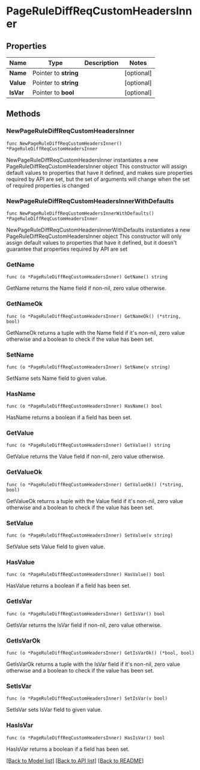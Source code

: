 # PageRuleDiffReqCustomHeadersInner

## Properties

Name | Type | Description | Notes
------------ | ------------- | ------------- | -------------
**Name** | Pointer to **string** |  | [optional] 
**Value** | Pointer to **string** |  | [optional] 
**IsVar** | Pointer to **bool** |  | [optional] 

## Methods

### NewPageRuleDiffReqCustomHeadersInner

`func NewPageRuleDiffReqCustomHeadersInner() *PageRuleDiffReqCustomHeadersInner`

NewPageRuleDiffReqCustomHeadersInner instantiates a new PageRuleDiffReqCustomHeadersInner object
This constructor will assign default values to properties that have it defined,
and makes sure properties required by API are set, but the set of arguments
will change when the set of required properties is changed

### NewPageRuleDiffReqCustomHeadersInnerWithDefaults

`func NewPageRuleDiffReqCustomHeadersInnerWithDefaults() *PageRuleDiffReqCustomHeadersInner`

NewPageRuleDiffReqCustomHeadersInnerWithDefaults instantiates a new PageRuleDiffReqCustomHeadersInner object
This constructor will only assign default values to properties that have it defined,
but it doesn't guarantee that properties required by API are set

### GetName

`func (o *PageRuleDiffReqCustomHeadersInner) GetName() string`

GetName returns the Name field if non-nil, zero value otherwise.

### GetNameOk

`func (o *PageRuleDiffReqCustomHeadersInner) GetNameOk() (*string, bool)`

GetNameOk returns a tuple with the Name field if it's non-nil, zero value otherwise
and a boolean to check if the value has been set.

### SetName

`func (o *PageRuleDiffReqCustomHeadersInner) SetName(v string)`

SetName sets Name field to given value.

### HasName

`func (o *PageRuleDiffReqCustomHeadersInner) HasName() bool`

HasName returns a boolean if a field has been set.

### GetValue

`func (o *PageRuleDiffReqCustomHeadersInner) GetValue() string`

GetValue returns the Value field if non-nil, zero value otherwise.

### GetValueOk

`func (o *PageRuleDiffReqCustomHeadersInner) GetValueOk() (*string, bool)`

GetValueOk returns a tuple with the Value field if it's non-nil, zero value otherwise
and a boolean to check if the value has been set.

### SetValue

`func (o *PageRuleDiffReqCustomHeadersInner) SetValue(v string)`

SetValue sets Value field to given value.

### HasValue

`func (o *PageRuleDiffReqCustomHeadersInner) HasValue() bool`

HasValue returns a boolean if a field has been set.

### GetIsVar

`func (o *PageRuleDiffReqCustomHeadersInner) GetIsVar() bool`

GetIsVar returns the IsVar field if non-nil, zero value otherwise.

### GetIsVarOk

`func (o *PageRuleDiffReqCustomHeadersInner) GetIsVarOk() (*bool, bool)`

GetIsVarOk returns a tuple with the IsVar field if it's non-nil, zero value otherwise
and a boolean to check if the value has been set.

### SetIsVar

`func (o *PageRuleDiffReqCustomHeadersInner) SetIsVar(v bool)`

SetIsVar sets IsVar field to given value.

### HasIsVar

`func (o *PageRuleDiffReqCustomHeadersInner) HasIsVar() bool`

HasIsVar returns a boolean if a field has been set.


[[Back to Model list]](../README.md#documentation-for-models) [[Back to API list]](../README.md#documentation-for-api-endpoints) [[Back to README]](../README.md)


